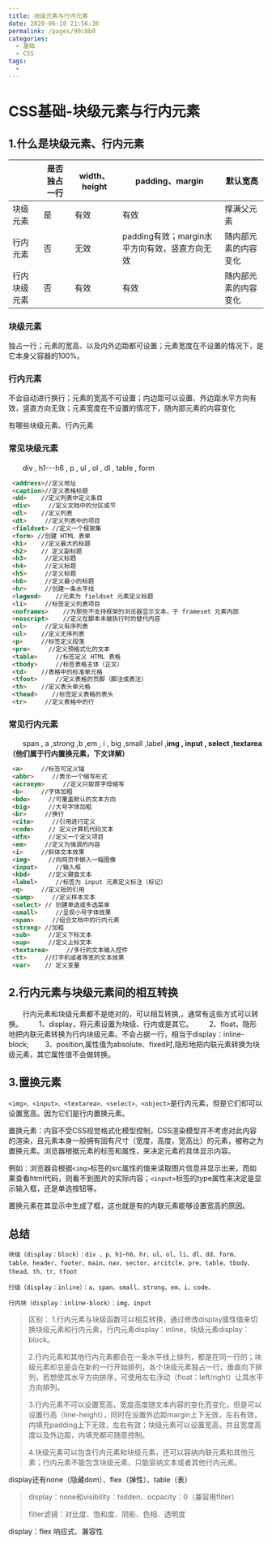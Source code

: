 ```yaml
---
title: 块级元素与行内元素
date: 2020-06-10 21:56:36
permalink: /pages/90c8b0
categories: 
  - 基础
  - CSS
tags: 
  - 
---
```

# CSS基础-块级元素与行内元素

## 1.什么是块级元素、行内元素

|              | 是否独占一行 | width、height | padding、margin                               | 默认宽高             |
| ------------ | ------------ | ------------- | --------------------------------------------- | -------------------- |
| 块级元素     | 是           | 有效          | 有效                                          | 撑满父元素           |
| 行内元素     | 否           | 无效          | padding有效；margin水平方向有效，竖直方向无效 | 随内部元素的内容变化 |
| 行内块级元素 | 否           | 有效          | 有效                                          | 随内部元素的内容变化 |

### 块级元素

独占一行；元素的宽高、以及内外边距都可设置；元素宽度在不设置的情况下，是它本身父容器的100%。

### 行内元素

不会自动进行换行；元素的宽高不可设置；内边距可以设置、外边距水平方向有效，竖直方向无效；元素宽度在不设置的情况下，随内部元素的内容变化

有哪些块级元素、行内元素

### 常见块级元素

　　div , h1---h6 , p , ul , ol , dl , table , form

```html
 <address>//定义地址 
 <caption>//定义表格标题 
 <dd>    //定义列表中定义条目 
 <div>     //定义文档中的分区或节 
 <dl>    //定义列表 
 <dt>     //定义列表中的项目 
 <fieldset> //定义一个框架集 
 <form> //创建 HTML 表单 
 <h1>    //定义最大的标题
 <h2>    // 定义副标题
 <h3>     //定义标题
 <h4>     //定义标题
 <h5>     //定义标题
 <h6>     //定义最小的标题
 <hr>     //创建一条水平线
 <legend>    //元素为 fieldset 元素定义标题
 <li>     //标签定义列表项目
 <noframes>    //为那些不支持框架的浏览器显示文本，于 frameset 元素内部
 <noscript>    //定义在脚本未被执行时的替代内容
 <ol>     //定义有序列表
 <ul>    //定义无序列表
 <p>     //标签定义段落
 <pre>     //定义预格式化的文本
 <table>     //标签定义 HTML 表格
 <tbody>     //标签表格主体（正文）
 <td>    //表格中的标准单元格
 <tfoot>     //定义表格的页脚（脚注或表注）
 <th>    //定义表头单元格
 <thead>    //标签定义表格的表头
 <tr>     //定义表格中的行
```

### 常见行内元素

　　span , a  ,strong  ,b ,em  , i  , big  ,small  ,label ,**img , input , select ,textarea（他们属于行内置换元素，下文详解）**

```html
 <a>     //标签可定义锚 
 <abbr>     //表示一个缩写形式 
 <acronym>     //定义只取首字母缩写 
 <b>     //字体加粗 
 <bdo>     //可覆盖默认的文本方向 
 <big>     //大号字体加粗 
 <br>     //换行 
 <cite>     //引用进行定义 
 <code>    // 定义计算机代码文本
 <dfn>     //定义一个定义项目
 <em>     //定义为强调的内容
 <i>     //斜体文本效果
 <img>     //向网页中嵌入一幅图像
 <input>     //输入框
 <kbd>     //定义键盘文本
 <label>     //标签为 input 元素定义标注（标记）
 <q>     //定义短的引用
 <samp>     //定义样本文本
 <select> // 创建单选或多选菜单
 <small>     //呈现小号字体效果
 <span>     //组合文档中的行内元素
 <strong> //加粗
 <sub>     //定义下标文本
 <sup>     //定义上标文本
 <textarea>     //多行的文本输入控件
 <tt>     //打字机或者等宽的文本效果
 <var>    // 定义变量

```

## 2.行内元素与块级元素间的相互转换

　　行内元素和块级元素都不是绝对的，可以相互转换,，通常有这些方式可以转换。
　　1、display，将元素设置为块级、行内或是其它。
　　2、float，隐形地把内联元素转换为行内块级元素。不会占据一行，相当于display：inline-block;
　　3、position,属性值为absolute、fixed时,隐形地把内联元素转换为块级元素，其它属性值不会做转换。

## 3.置换元素

`<img>、<input>、<textarea>、<select>、<object>`是行内元素，但是它们却可以设置宽高。因为它们是行内置换元素。

置换元素：内容不受CSS视觉格式化模型控制，CSS渲染模型并不考虑对此内容的渲染，且元素本身一般拥有固有尺寸（宽度，高度，宽高比）的元素，被称之为置换元素。浏览器根据元素的标签和属性，来决定元素的具体显示内容。

 例如：浏览器会根据`<img>`标签的src属性的值来读取图片信息并显示出来，而如果查看html代码，则看不到图片的实际内容；`<input>`标签的type属性来决定是显示输入框，还是单选按钮等。

置换元素在其显示中生成了框，这也就是有的内联元素能够设置宽高的原因。

## 总结

```
块级（display：block）：div 、p、h1~h6、hr、ul、ol、li、dl、dd、form、table、header、footer、main、nav、sector、arcitcle、pre、table、tbody、thead、th、tr、tfoot

行级（display：inline）：a、span、small、strong、em、i、code、

行内块（display：inline-block）：img、input
```

> 区别：
>     1.行内元素与块级函数可以相互转换，通过修改display属性值来切换块级元素和行内元素，行内元素display：inline，块级元素display：block。
>
> ​    2.行内元素和其他行内元素都会在一条水平线上排列，都是在同一行的；块级元素却总是会在新的一行开始排列，各个块级元素独占一行，垂直向下排列，若想使其水平方向排序，可使用左右浮动（float：left/right）让其水平方向排列。
>
> ​    3.行内元素不可以设置宽高，宽度高度随文本内容的变化而变化，但是可以设置行高（line-height），同时在设置外边距margin上下无效，左右有效，内填充padding上下无效，左右有效；块级元素可以设置宽高，并且宽度高度以及外边距，内填充都可随意控制。
>
> ​    4.块级元素可以包含行内元素和块级元素，还可以容纳内联元素和其他元素；行内元素不能包含块级元素，只能容纳文本或者其他行内元素。

 display还有none（隐藏dom）、flex（弹性）、table（表） 

> display：none和visibility：hidden、ocpacity：0（兼容用fliter）
>
> filter滤镜：对比度、饱和度、阴影、色相、透明度

 display：flex 响应式、兼容性 

